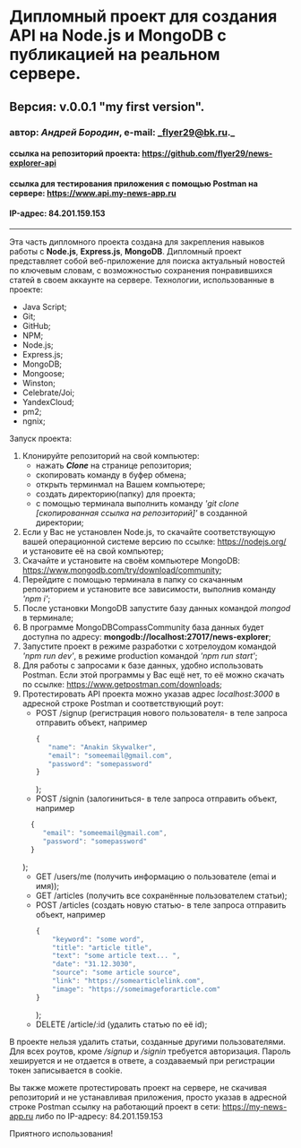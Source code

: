 # Дипломный проект для создания API на Node.js и MongoDB с публикацией на реальном сервере.
## Версия: v.0.0.1 "my first version".
### автор: *Андрей Бородин*, e-mail: _flyer29@bk.ru._
#### ссылка на репозиторий проекта: https://github.com/flyer29/news-explorer-api
#### ссылка для тестирования приложения с помощью Postman на сервере: https://www.api.my-news-app.ru
#### IP-адрес: 84.201.159.153
-------------------------------------------------------

Эта часть дипломного проекта создана для закрепления навыков работы с **Node.js**, **Express.js**, **MongoDB**.
Дипломный проект представляет собой веб-приложение для поиска актуальный новостей по ключевым словам, с возможностью
сохранения понравившихся статей в своем аккаунте на сервере.
Технологии, использованные в проекте:
+ Java Script;
+ Git;
+ GitHub;
+ NPM;
+ Node.js;
+ Express.js;
+ MongoDB;
+ Mongoose;
+ Winston;
+ Celebrate/Joi;
+ YandexCloud;
+ pm2;
+ ngnix;

Запуск проекта:
1. Клонируйте репозиторий на свой компьютер:
    * нажать **_Clone_** на странице репозитория;
    * скопировать команду в буфер обмена;
    * открыть терминмал на Вашем компьютере;
    * создать директорию(папку) для проекта;
    * с помощью терминала выполнить команду _'git clone [скопированная ссылка на репозиторий]'_ в созданной директории;
2. Если у Вас не установлен Node.js, то скачайте соответствующую вашей операционной системе версию по ссылке: https://nodejs.org/ и установите её на свой компьютер;
3. Скачайте и установите на своём компьютере MongoDB: https://www.mongodb.com/try/download/community;
4. Перейдите с помощью терминала в папку со скачанным репозиторием и установите все зависимости, выполнив команду _'npm i'_;
5. После установки MongoDB запустите базу данных командой _mongod_ в терминале;
6. В программе MongoDBCompassCommunity база данных будет доступна по адресу: **mongodb://localhost:27017/news-explorer**;
6. Запустите проект в режиме разработки с хотрелоудом командой _'npm run dev'_, в режиме production командой _'npm run start'_;
7. Для работы с запросами к базе данных, удобно использовать Postman. Если этой программы у Вас ещё нет, то её можно скачать по ссылке: https://www.getpostman.com/downloads;
8. Протестировать API проекта можно указав адрес _localhost:3000_ в адресной строке Postman и соответствующий роут:
    * POST /signup (регистрация нового пользователя- в теле запроса отправить объект, например
      ```javascript
      {
         "name": "Anakin Skywalker",
         "email": "someemail@gmail.com",
         "password": "somepassword"
      }
      ```
      );
    * POST /signin (залогиниться- в теле запроса отправить объект, например
    ```javascript
      {
         "email": "someemail@gmail.com",
         "password": "somepassword"
      }
      ```
      );
    * GET /users/me (получить информацию о пользователе (emai и имя));
    * GET /articles (получить все сохранённые пользователем статьи);
    * POST /articles (создать новую статью- в теле запроса отправить объект, например 
      ```javascript
      {
          "keyword": "some word",
          "title": "article title",
          "text": "some article text... ",
          "date": "31.12.3030",
          "source": "some article source",
          "link": "https://somearticlelink.com",
          "image": "https://someimageforarticle.com"
      }
      ```
      );
    * DELETE /article/:id (удалить статью по её id);

В проекте нельзя удалить статьи, созданные другими пользователями.
 Для всех роутов, кроме _/signup_ и _/signin_ требуется авторизация. Пароль хешируется и не
  отдается в ответе, а создаваемый при регистрации токен записывается в cookie.

Вы также можете протестировать проект на сервере, не скачивая репозиторий и не устанавливая
 приложения, просто указав в адресной строке Postman ссылку на работающий проект в сети: https://my-news-app.ru 
 либо по IP-адресу: 84.201.159.153
 
Приятного использования! 
